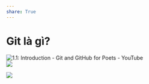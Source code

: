 ```yaml
---  
share: True  
---  
```

# Git là gì?  
![1.1: Introduction - Git and GitHub for Poets - YouTube](https://www.youtube.com/watch?v=BCQHnlnPusY&list=PLRqwX-V7Uu6ZF9C0YMKuns9sLDzK6zoiV)   
![](https://www.youtube.com/watch?v=mJ-qvsxPHpY)   
  
![](https://explainxkcd.com/wiki/images/4/4d/git.png)  
